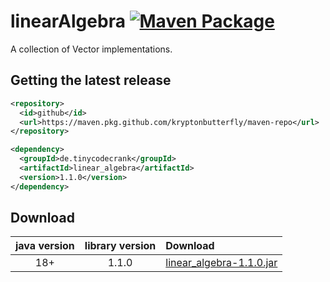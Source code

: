 # linearAlgebra [![Maven Package](https://github.com/kryptonbutterfly/linearAlgebra/actions/workflows/maven-publish.yml/badge.svg)](https://github.com/kryptonbutterfly/linearAlgebra/actions/workflows/maven-publish.yml)

A collection of Vector implementations.

## Getting the latest release

```xml
<repository>
  <id>github</id>
  <url>https://maven.pkg.github.com/kryptonbutterfly/maven-repo</url>
</repository>
```

```xml
<dependency>
  <groupId>de.tinycodecrank</groupId>
  <artifactId>linear_algebra</artifactId>
  <version>1.1.0</version>
</dependency>
```

## Download

java version | library version | Download
:----------: | :-------------: | :-------
18+          | 1.1.0           | [linear_algebra-1.1.0.jar ](https://github-registry-files.githubusercontent.com/731108692/97949080-9c40-11ee-96f9-349f1661a5cc?X-Amz-Algorithm=AWS4-HMAC-SHA256&X-Amz-Credential=AKIAIWNJYAX4CSVEH53A%2F20231228%2Fus-east-1%2Fs3%2Faws4_request&X-Amz-Date=20231228T144306Z&X-Amz-Expires=300&X-Amz-Signature=8b9c8ab3c431b38573db9a3dcb492912c5d14b6bf265b0993ca9beef1f1546b3&X-Amz-SignedHeaders=host&actor_id=0&key_id=0&repo_id=731108692&response-content-disposition=filename%3Dlinear_algebra-1.1.0.jar&response-content-type=application%2Foctet-stream)